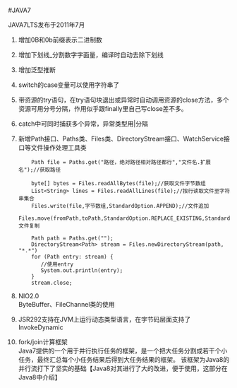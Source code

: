 #JAVA7

JAVA7LTS发布于2011年7月

1. 增加0B和0b前缀表示二进制数

2. 增加下划线_分割数字字面量，编译时自动去除下划线

3. 增加泛型推断

4. switch的case变量可以使用字符串了

5. 带资源的try语句，在try语句块退出或异常时自动调用资源的close方法，多个资源可用分号分隔，作用似乎跟finally里自己写close差不多。

6. catch中可同时捕获多个异常，异常类型用|分隔

7. 新增Path接口、Paths类、Files类、DirectoryStream接口、WatchService接口等文件操作处理工具类
    ```
        Path file = Paths.get("路径，绝对路径相对路径都行","文件名.扩展名");//获取路径
   
        byte[] bytes = Files.readAllBytes(file);//获取文件字节数组
        List<String> lines = Files.readAllLines(file);//按行读取文件至字符串集合
        Files.write(file,字节数组,StandardOption.APPEND);//文件追加
        Files.move(fromPath,toPath,StandardOption.REPLACE_EXISTING,StandardOption.COPY_ATTRIBUTES)//文件复制
   
        Path path = Paths.get("");
        DirectoryStream<Path> stream = Files.newDirectoryStream(path, "*.*")
        for (Path entry: stream) {
           //使用entry
           System.out.println(entry);
        }
        stream.close;

   ```

8. NIO2.0  
    ByteBuffer、FileChannel类的使用
    
9. JSR292支持在JVM上运行动态类型语言，在字节码层面支持了InvokeDynamic  

10. fork/join计算框架  
    Java7提供的一个用于并行执行任务的框架，是一个把大任务分割成若干个小任务，最终汇总每个小任务结果后得到大任务结果的框架。
    该框架为Java8的并行流打下了坚实的基础【Java8对其进行了大的改进，便于使用，这部分在Java8中介绍】